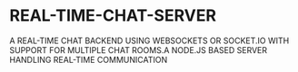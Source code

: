 # REAL-TIME-CHAT-SERVER
A REAL-TIME CHAT BACKEND USING WEBSOCKETS OR SOCKET.IO WITH SUPPORT FOR MULTIPLE CHAT ROOMS.A NODE.JS BASED SERVER HANDLING REAL-TIME COMMUNICATION
